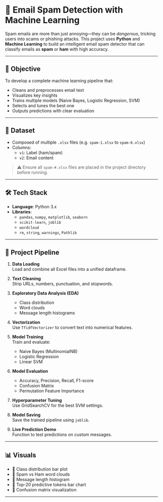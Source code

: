 # 📧 Email Spam Detection with Machine Learning

Spam emails are more than just annoying—they can be *dangerous*, tricking users into scams or phishing attacks. This project uses **Python** and **Machine Learning** to build an intelligent email spam detector that can classify emails as **spam** or **ham** with high accuracy.

---

## 🎯 Objective

To develop a complete machine learning pipeline that:
- Cleans and preprocesses email text
- Visualizes key insights
- Trains multiple models (Naive Bayes, Logistic Regression, SVM)
- Selects and tunes the best one
- Outputs predictions with clear evaluation

---

## 🧠 Dataset

- Composed of multiple `.xlsx` files (e.g. `spam-1.xlsx` to `spam-6.xlsx`)
- Columns:
  - `v1`: Label (ham/spam)
  - `v2`: Email content

> ⚠️ Ensure all `spam-#.xlsx` files are placed in the project directory before running.

---

## 🛠️ Tech Stack

- **Language**: Python 3.x  
- **Libraries**:  
  - `pandas`, `numpy`, `matplotlib`, `seaborn`  
  - `scikit-learn`, `joblib`  
  - `wordcloud`  
  - `re`, `string`, `warnings`, `Pathlib`  

---

## 🚀 Project Pipeline

1. **Data Loading**  
   Load and combine all Excel files into a unified dataframe.

2. **Text Cleaning**  
   Strip URLs, numbers, punctuation, and stopwords.

3. **Exploratory Data Analysis (EDA)**  
   - Class distribution  
   - Word clouds  
   - Message length histograms

4. **Vectorization**  
   Use `TfidfVectorizer` to convert text into numerical features.

5. **Model Training**  
   Train and evaluate:
   - Naive Bayes (MultinomialNB)
   - Logistic Regression
   - Linear SVM

6. **Model Evaluation**  
   - Accuracy, Precision, Recall, F1-score  
   - Confusion Matrix  
   - Permutation Feature Importance

7. **Hyperparameter Tuning**  
   Use GridSearchCV for the best SVM settings.

8. **Model Saving**  
   Save the trained pipeline using `joblib`.

9. **Live Prediction Demo**  
   Function to test predictions on custom messages.

---

## 📊 Visuals

- 🔹 Class distribution bar plot  
- 🔹 Spam vs Ham word clouds  
- 🔹 Message length histogram  
- 🔹 Top-20 predictive tokens bar chart  
- 🔹 Confusion matrix visualization  

---

